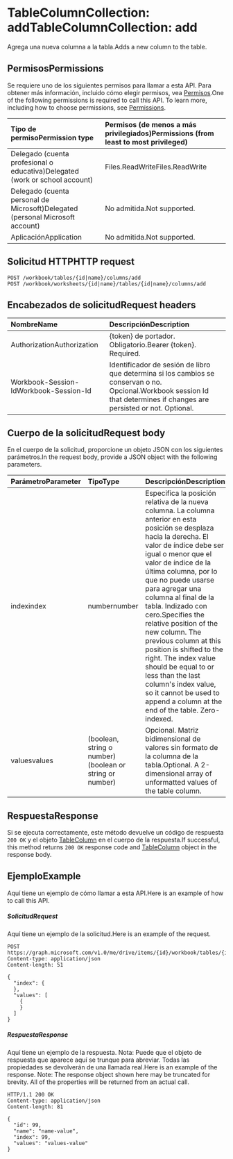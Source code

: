 # <a name="tablecolumncollection-add"></a><span data-ttu-id="dc757-101">TableColumnCollection: add</span><span class="sxs-lookup"><span data-stu-id="dc757-101">TableColumnCollection: add</span></span>

<span data-ttu-id="dc757-102">Agrega una nueva columna a la tabla.</span><span class="sxs-lookup"><span data-stu-id="dc757-102">Adds a new column to the table.</span></span>
## <a name="permissions"></a><span data-ttu-id="dc757-103">Permisos</span><span class="sxs-lookup"><span data-stu-id="dc757-103">Permissions</span></span>
<span data-ttu-id="dc757-p101">Se requiere uno de los siguientes permisos para llamar a esta API. Para obtener más información, incluido cómo elegir permisos, vea [Permisos](../../../concepts/permissions_reference.md).</span><span class="sxs-lookup"><span data-stu-id="dc757-p101">One of the following permissions is required to call this API. To learn more, including how to choose permissions, see [Permissions](../../../concepts/permissions_reference.md).</span></span>

|<span data-ttu-id="dc757-106">Tipo de permiso</span><span class="sxs-lookup"><span data-stu-id="dc757-106">Permission type</span></span>      | <span data-ttu-id="dc757-107">Permisos (de menos a más privilegiados)</span><span class="sxs-lookup"><span data-stu-id="dc757-107">Permissions (from least to most privileged)</span></span>              |
|:--------------------|:---------------------------------------------------------|
|<span data-ttu-id="dc757-108">Delegado (cuenta profesional o educativa)</span><span class="sxs-lookup"><span data-stu-id="dc757-108">Delegated (work or school account)</span></span> | <span data-ttu-id="dc757-109">Files.ReadWrite</span><span class="sxs-lookup"><span data-stu-id="dc757-109">Files.ReadWrite</span></span>    |
|<span data-ttu-id="dc757-110">Delegado (cuenta personal de Microsoft)</span><span class="sxs-lookup"><span data-stu-id="dc757-110">Delegated (personal Microsoft account)</span></span> | <span data-ttu-id="dc757-111">No admitida.</span><span class="sxs-lookup"><span data-stu-id="dc757-111">Not supported.</span></span>    |
|<span data-ttu-id="dc757-112">Aplicación</span><span class="sxs-lookup"><span data-stu-id="dc757-112">Application</span></span> | <span data-ttu-id="dc757-113">No admitida.</span><span class="sxs-lookup"><span data-stu-id="dc757-113">Not supported.</span></span> |

## <a name="http-request"></a><span data-ttu-id="dc757-114">Solicitud HTTP</span><span class="sxs-lookup"><span data-stu-id="dc757-114">HTTP request</span></span>
<!-- { "blockType": "ignored" } -->
```http
POST /workbook/tables/{id|name}/columns/add
POST /workbook/worksheets/{id|name}/tables/{id|name}/columns/add

```
## <a name="request-headers"></a><span data-ttu-id="dc757-115">Encabezados de solicitud</span><span class="sxs-lookup"><span data-stu-id="dc757-115">Request headers</span></span>
| <span data-ttu-id="dc757-116">Nombre</span><span class="sxs-lookup"><span data-stu-id="dc757-116">Name</span></span>       | <span data-ttu-id="dc757-117">Descripción</span><span class="sxs-lookup"><span data-stu-id="dc757-117">Description</span></span>|
|:---------------|:----------|
| <span data-ttu-id="dc757-118">Authorization</span><span class="sxs-lookup"><span data-stu-id="dc757-118">Authorization</span></span>  | <span data-ttu-id="dc757-p102">{token} de portador. Obligatorio.</span><span class="sxs-lookup"><span data-stu-id="dc757-p102">Bearer {token}. Required.</span></span> |
| <span data-ttu-id="dc757-121">Workbook-Session-Id</span><span class="sxs-lookup"><span data-stu-id="dc757-121">Workbook-Session-Id</span></span>  | <span data-ttu-id="dc757-p103">Identificador de sesión de libro que determina si los cambios se conservan o no. Opcional.</span><span class="sxs-lookup"><span data-stu-id="dc757-p103">Workbook session Id that determines if changes are persisted or not. Optional.</span></span>|

## <a name="request-body"></a><span data-ttu-id="dc757-124">Cuerpo de la solicitud</span><span class="sxs-lookup"><span data-stu-id="dc757-124">Request body</span></span>
<span data-ttu-id="dc757-125">En el cuerpo de la solicitud, proporcione un objeto JSON con los siguientes parámetros.</span><span class="sxs-lookup"><span data-stu-id="dc757-125">In the request body, provide a JSON object with the following parameters.</span></span>

| <span data-ttu-id="dc757-126">Parámetro</span><span class="sxs-lookup"><span data-stu-id="dc757-126">Parameter</span></span>    | <span data-ttu-id="dc757-127">Tipo</span><span class="sxs-lookup"><span data-stu-id="dc757-127">Type</span></span>   |<span data-ttu-id="dc757-128">Descripción</span><span class="sxs-lookup"><span data-stu-id="dc757-128">Description</span></span>|
|:---------------|:--------|:----------|
|<span data-ttu-id="dc757-129">index</span><span class="sxs-lookup"><span data-stu-id="dc757-129">index</span></span>|<span data-ttu-id="dc757-130">number</span><span class="sxs-lookup"><span data-stu-id="dc757-130">number</span></span>|<span data-ttu-id="dc757-p104">Especifica la posición relativa de la nueva columna. La columna anterior en esta posición se desplaza hacia la derecha. El valor de índice debe ser igual o menor que el valor de índice de la última columna, por lo que no puede usarse para agregar una columna al final de la tabla. Indizado con cero.</span><span class="sxs-lookup"><span data-stu-id="dc757-p104">Specifies the relative position of the new column. The previous column at this position is shifted to the right. The index value should be equal to or less than the last column's index value, so it cannot be used to append a column at the end of the table. Zero-indexed.</span></span>|
|<span data-ttu-id="dc757-135">values</span><span class="sxs-lookup"><span data-stu-id="dc757-135">values</span></span>|<span data-ttu-id="dc757-136">(boolean, string o number)</span><span class="sxs-lookup"><span data-stu-id="dc757-136">(boolean or string or number)</span></span>|<span data-ttu-id="dc757-p105">Opcional. Matriz bidimensional de valores sin formato de la columna de la tabla.</span><span class="sxs-lookup"><span data-stu-id="dc757-p105">Optional. A 2-dimensional array of unformatted values of the table column.</span></span>|

## <a name="response"></a><span data-ttu-id="dc757-139">Respuesta</span><span class="sxs-lookup"><span data-stu-id="dc757-139">Response</span></span>

<span data-ttu-id="dc757-140">Si se ejecuta correctamente, este método devuelve un código de respuesta `200 OK` y el objeto [TableColumn](../resources/tablecolumn.md) en el cuerpo de la respuesta.</span><span class="sxs-lookup"><span data-stu-id="dc757-140">If successful, this method returns `200 OK` response code and [TableColumn](../resources/tablecolumn.md) object in the response body.</span></span>

## <a name="example"></a><span data-ttu-id="dc757-141">Ejemplo</span><span class="sxs-lookup"><span data-stu-id="dc757-141">Example</span></span>
<span data-ttu-id="dc757-142">Aquí tiene un ejemplo de cómo llamar a esta API.</span><span class="sxs-lookup"><span data-stu-id="dc757-142">Here is an example of how to call this API.</span></span>
##### <a name="request"></a><span data-ttu-id="dc757-143">Solicitud</span><span class="sxs-lookup"><span data-stu-id="dc757-143">Request</span></span>
<span data-ttu-id="dc757-144">Aquí tiene un ejemplo de la solicitud.</span><span class="sxs-lookup"><span data-stu-id="dc757-144">Here is an example of the request.</span></span>
<!-- {
  "blockType": "request",
  "name": "tablecolumncollection_add"
}-->
```http
POST https://graph.microsoft.com/v1.0/me/drive/items/{id}/workbook/tables/{id|name}/columns/add
Content-type: application/json
Content-length: 51

{
  "index": {
  },
  "values": [
    {
    }
  ]
}
```

##### <a name="response"></a><span data-ttu-id="dc757-145">Respuesta</span><span class="sxs-lookup"><span data-stu-id="dc757-145">Response</span></span>
<span data-ttu-id="dc757-p106">Aquí tiene un ejemplo de la respuesta. Nota: Puede que el objeto de respuesta que aparece aquí se trunque para abreviar. Todas las propiedades se devolverán de una llamada real.</span><span class="sxs-lookup"><span data-stu-id="dc757-p106">Here is an example of the response. Note: The response object shown here may be truncated for brevity. All of the properties will be returned from an actual call.</span></span>
<!-- {
  "blockType": "response",
  "truncated": true,
  "@odata.type": "microsoft.graph.tableColumn"
} -->
```http
HTTP/1.1 200 OK
Content-type: application/json
Content-length: 81

{
  "id": 99,
  "name": "name-value",
  "index": 99,
  "values": "values-value"
}
```

<!-- uuid: 8fcb5dbc-d5aa-4681-8e31-b001d5168d79
2015-10-25 14:57:30 UTC -->
<!-- {
  "type": "#page.annotation",
  "description": "TableColumnCollection: add",
  "keywords": "",
  "section": "documentation",
  "tocPath": ""
}-->